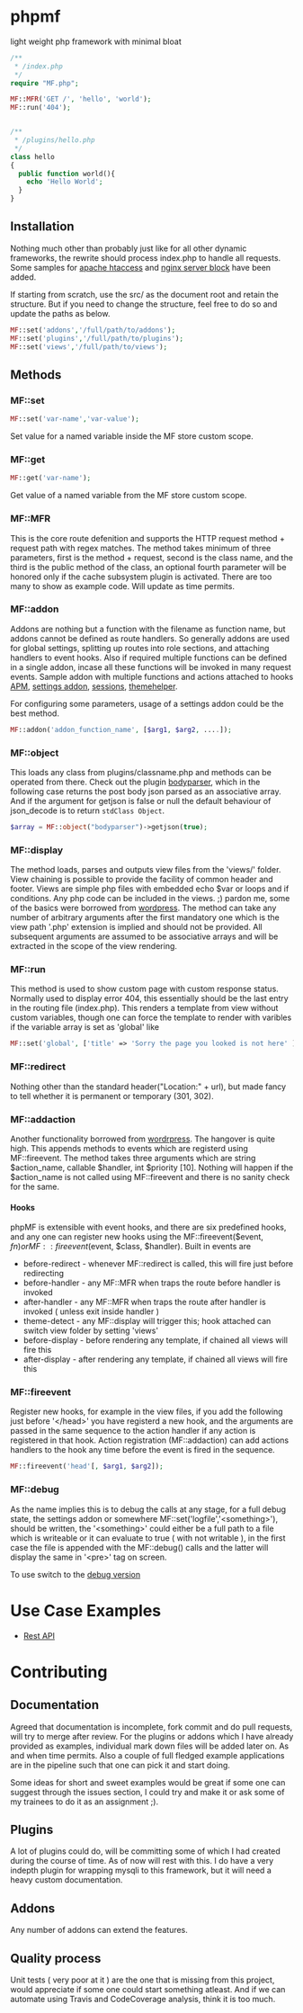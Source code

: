 # phpmf
light weight php framework with minimal bloat

```php
/**
 * /index.php
 */
require "MF.php";

MF::MFR('GET /', 'hello', 'world');
MF::run('404');


/**
 * /plugins/hello.php
 */
class hello 
{
  public function world(){
    echo 'Hello World';
  }
} 

```

## Installation

Nothing much other than probably just like for all other dynamic frameworks, the rewrite should process index.php to handle all requests. Some samples for [apache htaccess](examples/rewrites/apache2.txt) and [nginx server block](examples/rewrites/nginx.txt) have been added.

If starting from scratch, use the src/ as the document root and retain the structure. But if you need to change the structure, feel free to do so and update the paths as below.

```php
MF::set('addons','/full/path/to/addons');
MF::set('plugins','/full/path/to/plugins');
MF::set('views','/full/path/to/views');
```

## Methods

### MF::set

```php
MF::set('var-name','var-value');
```

Set value for a named variable inside the MF store custom scope.

### MF::get

```php
MF::get('var-name');
```

Get value of a named variable from the MF store custom scope.

### MF::MFR

This is the core route defenition and supports the HTTP request method + request path with regex matches. The method takes minimum of three parameters, first is the method + request, second is the class name, and the third is the public method of the class, an optional fourth parameter will be honored only if the cache subsystem plugin is activated. There are too many to show as example code. Will update as time permits.

### MF::addon

Addons are nothing but a function with the filename as function name, but addons cannot be defined as route handlers. So generally addons are used for global settings, splitting up routes into role sections, and attaching handlers to event hooks. Also if required multiple functions can be defined in a single addon, incase all these functions will be invoked in many request events. Sample addon with multiple functions and actions attached to hooks [APM](examples/addons/apm.php), [settings addon](examples/addons/settings.php), [sessions](examples/addons/sessions.php), [themehelper](examples/addons/themehelper.php).   

For configuring some parameters, usage of a settings addon could be the best method. 

```php
MF::addon('addon_function_name', [$arg1, $arg2, ....]);
```

### MF::object

This loads any class from plugins/classname.php and methods can be operated from there. Check out the plugin [bodyparser](examples/plugins/bodyparser.php), which in the following case returns the post body json parsed as an associative array. And if the argument for getjson is false or null the default behaviour of json_decode is to return ```stdClass Object```.

```php
$array = MF::object("bodyparser")->getjson(true);
```

### MF::display

The method loads, parses and outputs view files from the 'views/' folder. View chaining is possible to provide the facility of common header and footer. Views are simple php files with embedded echo $var or loops and if conditions. Any php code can be included in the views. ;) pardon me, some of the basics were borrowed from [wordpress](https://www.wordpress.org). The method can take any number of arbitrary arguments after the first mandatory one which is the view path '.php' extension is implied and should not be provided. All subsequent arguments are assumed to be associative arrays and will be extracted in the scope of the view rendering. 

### MF::run

This method is used to show custom page with custom response status. Normally used to display error 404, this essentially should be the last entry in the routing file (index.php). This renders a template from view without custom variables, though one can force the template to render with varibles if the variable array is set as 'global' like 

```php
MF::set('global', ['title' => 'Sorry the page you looked is not here' ])
```

### MF::redirect

Nothing other than the standard header("Location:" + url), but made fancy to tell whether it is permanent or temporary (301, 302).

### MF::addaction

Another functionality borrowed from [wordrpress](https://www.wordpress.org). The hangover is quite high. This appends methods to events which are registerd using MF::fireevent. The method takes three arguments which are string $action_name, callable $handler, int $priority [10]. Nothing will happen if the $action_name is not called using MF::fireevent and there is no sanity check for the same.

#### Hooks

phpMF is extensible with event hooks, and there are six predefined hooks, and any one can register new hooks using the MF::fireevent($event, $fn) or MF::fireevent($event, $class, $handler). Built in events are

* before-redirect - whenever MF::redirect is called, this will fire just before redirecting
* before-handler - any MF::MFR when traps the route before handler is invoked
* after-handler - any MF::MFR when traps the route after handler is invoked ( unless exit inside handler )
* theme-detect - any MF::display will trigger this; hook attached can switch view folder by setting 'views'
* before-display - before rendering any template, if chained all views will fire this
* after-display - after rendering any template, if chained all views will fire this

### MF::fireevent

Register new hooks, for example in the view files, if you add the following just before '&lt;/head&gt;' you have registerd a new hook, and the arguments are passed in the same sequence to the action handler if any action is registered in that hook. Action registration (MF::addaction) can add actions handlers to the hook any time before the event is fired in the sequence. 

```php
MF::fireevent('head'[, $arg1, $arg2]);
```

### MF::debug

As the name implies this is to debug the calls at any stage, for a full debug state, the settings addon or somewhere MF::set('logfile','&lt;something&gt;'), should be written, the '&lt;something&gt;' could either be a full path to a file which is writeable or it can evaluate to true ( with not writable ), in the first case the file is appended with the MF::debug() calls and the latter will display the same in '&lt;pre&gt;' tag on screen.

To use switch to the [debug version](src/MF-debug.php)

# Use Case Examples

* [Rest API](./examples/rest-api/)

# Contributing

## Documentation 

Agreed that documentation is incomplete, fork commit and do pull requests, will try to merge after review. 
For the plugins or addons which I have already provided as examples, individual mark down files will be added later on. As and when time permits. Also a couple of full fledged example applications are in the pipeline such that one can pick it and start doing. 

Some ideas for short and sweet examples would be great if some one can suggest through the issues section, I could try and make it or ask some of my trainees to do it as an assignment ;).

## Plugins

A lot of plugins could do, will be committing some of which I had created during the course of time. As of now will rest with this. I do have a very indepth plugin for wrapping mysqli to this framework, but it will need a heavy custom documentation. 

## Addons

Any number of addons can extend the features. 

## Quality process

Unit tests ( very poor at it ) are the one that is missing from this project, would appreciate if some one could start something atleast. And if we can automate using Travis and CodeCoverage analysis, think it is too much.